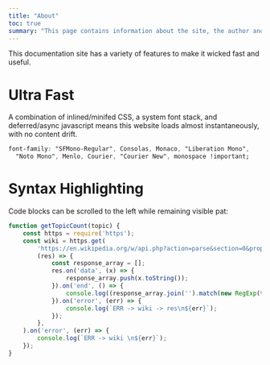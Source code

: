 ```yaml
---
title: "About"
toc: true
summary: "This page contains information about the site, the author and the tools used to create the site."
---
```


This documentation site has a variety of features to make it wicked fast and useful.

# Ultra Fast

A combination of inlined/minifed CSS, a system font stack, and deferred/async javascript means this website loads almost instantaneously, with no content drift.

```css
font-family: "SFMono-Regular", Consolas, Monaco, "Liberation Mono",
  "Noto Mono", Menlo, Courier, "Courier New", monospace !important;
```

# Syntax Highlighting

Code blocks can be scrolled to the left while remaining visible pat:

```js
function getTopicCount(topic) {
    const https = require('https');
    const wiki = https.get(
        'https://en.wikipedia.org/w/api.php?action=parse&section=0&prop=text&format=json&page='.concat(topic.trim()),
        (res) => {
            const response_array = [];
            res.on('data', (x) => {
                response_array.push(x.toString());
            }).on('end', () => {
                console.log((response_array.join('').match(new RegExp(topic, 'g')) || []).length);
            }).on('error', (err) => {
                console.log(`ERR -> wiki -> res\n${err}`);
            });
        },
    ).on('error', (err) => {
        console.log(`ERR -> wiki \n${err}`);
    });
}
```
